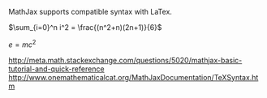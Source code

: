MathJax supports compatible syntax with LaTex.

$\sum_{i=0}^n i^2 = \frac{(n^2+n)(2n+1)}{6}$

$e=mc^2$

http://meta.math.stackexchange.com/questions/5020/mathjax-basic-tutorial-and-quick-reference
http://www.onemathematicalcat.org/MathJaxDocumentation/TeXSyntax.htm
